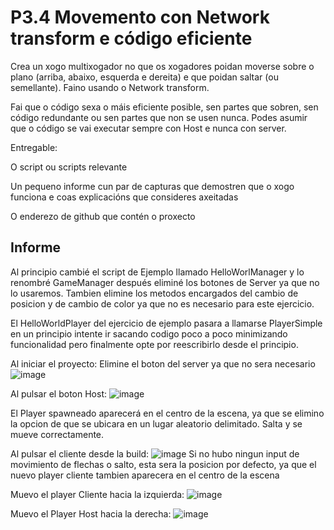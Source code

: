 # P3.4 Movemento con Network transform e código eficiente

Crea un xogo multixogador no que os xogadores poidan moverse sobre o plano (arriba, abaixo, esquerda e dereita) e que poidan saltar (ou semellante). Faino usando o Network transform.

Fai que o código sexa o máis eficiente posible, sen partes que sobren, sen código redundante ou sen partes que non se usen nunca. Podes asumir que o código se vai executar sempre con Host e nunca con server.

Entregable:

O script ou scripts relevante

Un pequeno informe cun par de capturas que demostren que o xogo funciona e coas explicacións que consideres axeitadas

O enderezo de github que contén o proxecto


## Informe

Al principio cambié el script de Ejemplo llamado HelloWorlManager y lo renombré GameManager después eliminé los botones de Server ya que no lo usaremos. Tambien elimine los metodos encargados del cambio de posicion y de cambio de color ya que no es necesario para este ejercicio.

El HelloWorldPlayer del ejercicio de ejemplo pasara a llamarse PlayerSimple en un principio intente ir sacando codigo poco a poco minimizando funcionalidad pero finalmente opte por reescribirlo desde el principio. 

Al iniciar el proyecto:
Elimine el boton del server ya que no sera necesario
![image](https://github.com/9RACHA/P3.4-Salto/assets/66274956/ebcb03b7-abc9-45c2-a3fa-8ea321d62a58)

Al pulsar el boton Host:
![image](https://github.com/9RACHA/P3.4-Salto/assets/66274956/b2ba40ad-ed56-4e55-85eb-46a966662a9c)

El Player spawneado aparecerá en el centro de la escena, ya que se elimino la opcion de que se ubicara en un lugar aleatorio delimitado.
Salta y se mueve correctamente.

Al pulsar el cliente desde la build:
![image](https://github.com/9RACHA/P3.4-Salto/assets/66274956/f4df8dcd-b742-4030-b232-a892a04b5b21)
Si no hubo ningun input de movimiento de flechas o salto, esta sera la posicion por defecto, ya que el nuevo player cliente tambien aparecera en el centro de la escena

Muevo el player Cliente hacia la izquierda:
![image](https://github.com/9RACHA/P3.4-Salto/assets/66274956/c94eed73-5dce-455d-acbc-46382188f673)

Muevo el Player Host hacia la derecha:
![image](https://github.com/9RACHA/P3.4-Salto/assets/66274956/62eca46e-d7d9-49f6-a355-873bd24711d4)




